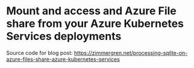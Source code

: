 # Mount and access and Azure File share from your Azure Kubernetes Services deployments

Source code for blog post: https://zimmergren.net/processing-sqlite-on-azure-files-share-azure-kubernetes-services
